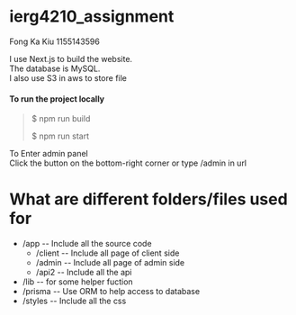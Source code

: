 # ierg4210_assignment
Fong Ka Kiu
 1155143596

I use Next.js to build the website.  
The database is MySQL.  
I also use S3 in aws to store file
#### To run the project locally

> $ npm run build
> 
> $ npm run start

To Enter admin panel  
Click the button on the bottom-right corner or type /admin in url

# What are different folders/files used for

* /app -- Include all the source code
  * /client -- Include all page of client side
  * /admin -- Include all page of admin side
  * /api2 -- Include all the api
* /lib -- for some helper fuction
* /prisma -- Use ORM to help access to database
* /styles -- Include all the css

